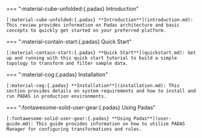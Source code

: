 === ":material-cube-unfolded:{.padas} Introduction"

    [:material-cube-unfolded:{.padas} **Introduction**](introduction.md): This review provides information on Padas architecture and basic concepts to quickly get started on your preferred platform.

=== ":material-contain-start:{.padas} Quick Start"

    [:material-contain-start:{.padas} **Quick Start**](quickstart.md): Get up and running with this quick start tutorial to build a simple topology to transform and filter sample data.

=== ":material-cog:{.padas} Installation"

    [:material-cog:{.padas} **Installation**](installation.md): This section provides details on system requirements and how to install and run PADAS in production environments.

=== ":fontawesome-solid-user-gear:{.padas} Using Padas"

    [:fontawesome-solid-user-gear:{.padas} **Using Padas**](user-guide.md): This guide provides information on how to utilize PADAS Manager for configuring transformations and rules.

